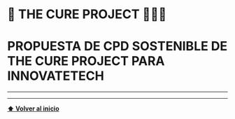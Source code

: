 <a name="inicio"></a>

# 📘 **THE CURE PROJECT** 🧑‍💻🚀

# PROPUESTA DE CPD SOSTENIBLE DE THE CURE PROJECT PARA INNOVATETECH

---



---

[**⬆️ Volver al inicio**](#inicio)
